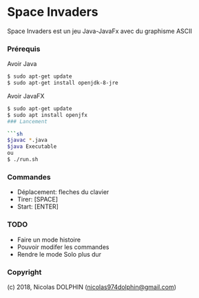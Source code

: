# Space Invaders

Space Invaders est un jeu Java-JavaFx avec du graphisme ASCII

### Prérequis

Avoir Java
```sh
$ sudo apt-get update
$ sudo apt-get install openjdk-8-jre
```

Avoir JavaFX
```sh
$ sudo apt-get update
$ sudo apt install openjfx
### Lancement

```sh
$javac *.java
$java Executable
ou
$ ./run.sh
```

### Commandes
- Déplacement: fleches du clavier
- Tirer: [SPACE] 
- Start: [ENTER]

### TODO
- Faire un mode histoire
- Pouvoir modifer les commandes
- Rendre le mode Solo plus dur

### Copyright

(c) 2018, Nicolas DOLPHIN  (nicolas974dolphin@gmail.com)
